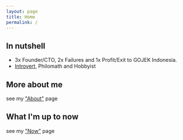 ```yaml
---
layout: page
title: Home 
permalink: /
---
```


## In nutshell 

* 3x Founder/CTO, 2x Failures and 1x Profit/Exit to GOJEK Indonesia.
* [Introvert](http://typelogic.com/intp.html), Philomath and Hobbyist


## More about me
see my ["About"](/about) page

## What I'm up to now

see my ["Now"](/now) page
